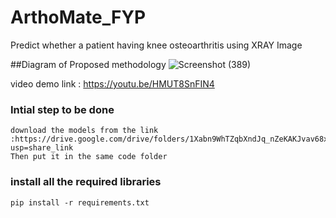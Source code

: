 # ArthoMate_FYP
Predict whether a patient having knee osteoarthritis using XRAY Image

##Diagram of Proposed methodology
![Screenshot (389)](https://user-images.githubusercontent.com/63280392/233567066-d71fff5b-df7a-439a-810a-2180dba06cd7.png)

video demo link : https://youtu.be/HMUT8SnFIN4


### Intial step to be done

```
download the models from the link :https://drive.google.com/drive/folders/1Xabn9WhTZqbXndJq_nZeKAKJvav68xiE?usp=share_link
Then put it in the same code folder 
```

### install all the required libraries
```
pip install -r requirements.txt
```
